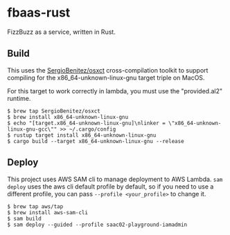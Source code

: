 # fbaas-rust

FizzBuzz as a service, written in Rust.

## Build

This uses the [SergioBenitez/osxct](https://github.com/SergioBenitez/homebrew-osxct) cross-compilation toolkit to
support compiling for the x86_64-unknown-linux-gnu target triple on MacOS.

For this target to work correctly in lambda, you must use the "provided.al2" runtime.

```
$ brew tap SergioBenitez/osxct
$ brew install x86_64-unknown-linux-gnu
$ echo "[target.x86_64-unknown-linux-gnu]\nlinker = \"x86_64-unknown-linux-gnu-gcc\"" >> ~/.cargo/config
$ rustup target install x86_64-unknown-linux-gnu
$ cargo build --target x86_64-unknown-linux-gnu --release
```

## Deploy

This project uses AWS SAM cli to manage deployment to AWS Lambda.
`sam deploy` uses the aws cli default profile by default, so if you need to use a different profile, you can pass `--profile <your_profile>` to change it.

```
$ brew tap aws/tap
$ brew install aws-sam-cli
$ sam build
$ sam deploy --guided --profile saac02-playground-iamadmin
```